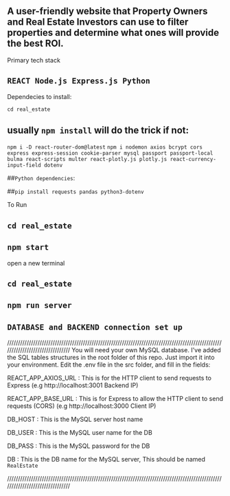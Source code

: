 ## A user-friendly website that Property Owners and Real Estate Investors can use to filter properties and determine what ones will provide the best ROI. 

Primary tech stack
## `REACT Node.js Express.js Python`
 

Dependecies to install:
 
`cd real_estate`
## usually `npm install` will do the trick if not: 
`npm i -D react-router-dom@latest`
`npm i nodemon axios bcrypt cors express express-session cookie-parser mysql passport passport-local bulma react-scripts multer react-plotly.js plotly.js react-currency-input-field dotenv`

##`Python dependencies`:

##`pip install requests pandas python3-dotenv`

To Run

## `cd real_estate`
## `npm start`

open a new terminal

## `cd real_estate`
## `npm run server`


## `DATABASE and BACKEND connection set up`
////////////////////////////////////////////////////////////////////////////////////////////////////////////////////////////////
You will need your own MySQL database. I've added the SQL tables structures in the root folder of this repo. Just import it into your environment.
Edit the .env file in the src folder, and fill in the fields:

REACT_APP_AXIOS_URL : This is for the HTTP client to send requests to Express (e.g http://localhost:3001 Backend IP)

REACT_APP_BASE_URL : This is for Express to allow the HTTP client to send requests (CORS) (e.g http://localhost:3000 Client IP)

DB_HOST : This is the MySQL server host name

DB_USER : This is the MySQL user name for the DB

DB_PASS : This is the MySQL password for the DB

DB : This is the DB name for the MySQL server, This should be named `RealEstate`

////////////////////////////////////////////////////////////////////////////////////////////////////////////////////////////////
